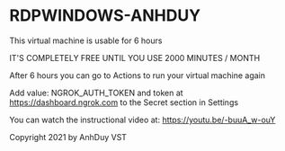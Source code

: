 # RDPWINDOWS-ANHDUY
This virtual machine is usable for 6 hours


IT'S COMPLETELY FREE UNTIL YOU USE 2000 MINUTES / MONTH


After 6 hours you can go to Actions to run your virtual machine again

Add value: NGROK_AUTH_TOKEN
and token at https://dashboard.ngrok.com 
to the Secret section in Settings


You can watch the instructional video at: https://youtu.be/-buuA_w-ouY

Copyright 2021 by AnhDuy VST
